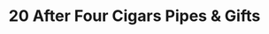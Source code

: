 ---
title: "20 After Four Cigars Pipes & Gifts"
url: /lloydminster/20-after-four-cigars-pipes-and-gifts/
shop: variety store
---
